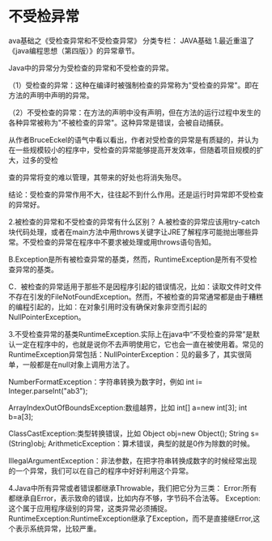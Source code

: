 # 不受检异常
ava基础之《受检查异常和不受检查异常》
分类专栏： JAVA基础
1.最近重温了《java编程思想（第四版）》的异常章节。

Java中的异常分为受检查的异常和不受检查的异常。

（1）受检查的异常：这种在编译时被强制检查的异常称为"受检查的异常"。即在方法的声明中声明的异常。

（2）不受检查的异常：在方法的声明中没有声明，但在方法的运行过程中发生的各种异常被称为"不被检查的异常"。这种异常是错误，会被自动捕获。

从作者BruceEckel的语气中看以看出，作者对受检查的异常是有质疑的，并认为在一些规模较小的程序中，受检查的异常能够提高开发效率，但随着项目规模的扩大，过多的受检

查的异常将变的难以管理，其带来的好处也将消失殆尽。

  结论：受检查的异常作用不大，往往起不到什么作用。还是运行时异常即不受检查的异常好。

 

2.被检查的异常和不受检查的异常有什么区别？
A.被检查的异常应该用try-catch块代码处理，或者在main方法中用throws关键字让JRE了解程序可能抛出哪些异常。不受检查的异常在程序中不要求被处理或用throws语句告知。

B.Exception是所有被检查异常的基类，然而，RuntimeException是所有不受检查异常的基类。

C．被检查的异常适用于那些不是因程序引起的错误情况，比如：读取文件时文件不存在引发的FileNotFoundException。然而，不被检查的异常通常都是由于糟糕的编程引起的，比如：在对象引用时没有确保对象非空而引起的NullPointerException。

 

3.不受检查异常的基类RuntimeException.实际上在java中“不受检查的异常”是默认一定在程序中的，也就是说你不去声明使用它，它也会一直在被使用着。常见的RuntimeException异常包括：NullPointerException：见的最多了，其实很简单，一般都是在null对象上调用方法了。

NumberFormatException：字符串转换为数字时，例如 int i= Integer.parseInt("ab3");

ArrayIndexOutOfBoundsException:数组越界，比如 int[] a=new int[3]; int b=a[3]; 

ClassCastException:类型转换错误，比如 Object obj=new Object(); String s=(String)obj; 
ArithmeticException：算术错误，典型的就是0作为除数的时候。

IllegalArgumentException：非法参数，在把字符串转换成数字的时候经常出现的一个异常，我们可以在自己的程序中好好利用这个异常。

 

4.Java中所有异常或者错误都继承Throwable，我们把它分为三类：
Error:所有都继承自Error，表示致命的错误，比如内存不够，字节码不合法等。
Exception:这个属于应用程序级别的异常，这类异常必须捕捉。
RuntimeException:RuntimeException继承了Exception，而不是直接继Error,这个表示系统异常，比较严重。